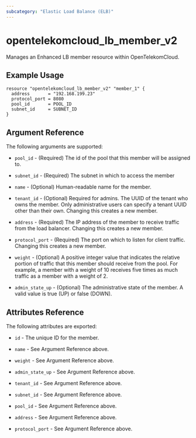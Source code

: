 ```yaml
---
subcategory: "Elastic Load Balance (ELB)"
---
```


# opentelekomcloud_lb_member_v2

Manages an Enhanced LB member resource within OpenTelekomCloud.

## Example Usage

```hcl
resource "opentelekomcloud_lb_member_v2" "member_1" {
  address       = "192.168.199.23"
  protocol_port = 8080
  pool_id       = POOL_ID
  subnet_id     = SUBNET_ID
}
```

## Argument Reference

The following arguments are supported:

* `pool_id` - (Required) The id of the pool that this member will be
  assigned to.

* `subnet_id` - (Required) The subnet in which to access the member

* `name` - (Optional) Human-readable name for the member.

* `tenant_id` - (Optional) Required for admins. The UUID of the tenant who owns
  the member.  Only administrative users can specify a tenant UUID
  other than their own. Changing this creates a new member.

* `address` - (Required) The IP address of the member to receive traffic from
  the load balancer. Changing this creates a new member.

* `protocol_port` - (Required) The port on which to listen for client traffic.
  Changing this creates a new member.

* `weight` - (Optional)  A positive integer value that indicates the relative
  portion of traffic that this member should receive from the pool. For
  example, a member with a weight of 10 receives five times as much traffic
  as a member with a weight of 2.

* `admin_state_up` - (Optional) The administrative state of the member.
  A valid value is true (UP) or false (DOWN).

## Attributes Reference

The following attributes are exported:

* `id` - The unique ID for the member.

* `name` - See Argument Reference above.

* `weight` - See Argument Reference above.

* `admin_state_up` - See Argument Reference above.

* `tenant_id` - See Argument Reference above.

* `subnet_id` - See Argument Reference above.

* `pool_id` - See Argument Reference above.

* `address` - See Argument Reference above.

* `protocol_port` - See Argument Reference above.
